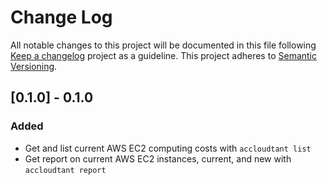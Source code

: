 # Change Log
All notable changes to this project will be documented in this file following [Keep a changelog](https://github.com/olivierlacan/keep-a-changelog) project as a guideline.
This project adheres to [Semantic Versioning](http://semver.org/).

## [0.1.0] - 0.1.0
### Added
- Get and list current AWS EC2 computing costs with `accloudtant list`
- Get report on current AWS EC2 instances, current, and new with `accloudtant report`
